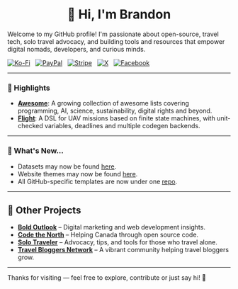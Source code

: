 <h1 align="center">👋 Hi, I'm Brandon</h1>

Welcome to my GitHub profile! I'm passionate about open-source, travel tech, solo travel advocacy, and building tools and resources that empower digital nomads, developers, and curious minds.

[![Ko-Fi](https://srv-cdn.himpfen.io/badges/kofi/kofi-flat.svg)](https://ko-fi.com/brandonhimpfen) &nbsp; [![PayPal](https://srv-cdn.himpfen.io/badges/paypal/paypal-flat.svg)](https://paypal.me/brandonhimpfen) &nbsp; [![Stripe](https://srv-cdn.himpfen.io/badges/stripe/stripe-flat.svg)](https://donate.stripe.com/cN2eYF2Ka2GwfgQ3cd) &nbsp; [![X](https://srv-cdn.himpfen.io/badges/twitter/twitter-flat.svg)](https://x.com/brandonhimpfen) &nbsp; [![Facebook](https://srv-cdn.himpfen.io/badges/facebook-pages/facebook-pages-flat.svg)](https://www.facebook.com/himpfen)

---

### 🚀 Highlights

* **[Awesome](https://github.com/awesomelistsio/awesome)**: A growing collection of awesome lists covering programming, AI, science, sustainability, digital rights and beyond.
* **[Flight](https://github.com/flightlang/flightlang)**: A DSL for UAV missions based on finite state machines, with unit-checked variables, deadlines and multiple codegen backends.
  
---

### 📢 What's New...

* Datasets may now be found [here](https://github.com/brandondatasets).
* Website themes may now be found [here](https://github.com/brandonthemes).
* All GitHub-specific templates are now under one [repo](https://github.com/brandonhimpfen/github-templates).

---

## 🔗 Other Projects

- **[Bold Outlook](https://www.boldoutlook.com)** – Digital marketing and web development insights.
- **[Code the North](https://www.codethenorth.ca)** – Helping Canada through open source code.
- **[Solo Traveler](https://www.solotraveler.org)** – Advocacy, tips, and tools for those who travel alone.
- **[Travel Bloggers Network](https://www.travelbloggers.net)** – A vibrant community helping travel bloggers grow.


---

Thanks for visiting — feel free to explore, contribute or just say hi! 💚

